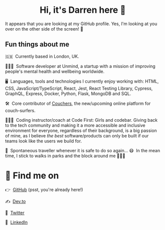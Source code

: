 <h1 align="center">Hi, it's Darren here 👋</h1>

It appears that you are looking at my GitHub profile. Yes, I'm looking at you over on the other side of the screen! 👀

## Fun things about me

🇬🇧&nbsp; Currently based in London, UK.

👨🏻‍💻&nbsp; Software developer at Unmind, a startup with a mission of improving people's mental health and wellbeing worldwide.

🖥&nbsp; Languages, tools and technologies I currently enjoy working with: HTML, CSS, JavaScript/TypeScript, React, Jest,
React Testing Library, Cypress, GraphQL, Express, Docker, Python, Flask, MongoDB and SQL.

🛠&nbsp; Core contributor of [Couchers](https://couchers.org/), the new/upcoming online platform for couch-surfers.

👨🏻‍🏫&nbsp; Coding instructor/coach at Code First: Girls and codebar. Giving back to the tech community and making it a more
accessible and inclusive environment for everyone, regardless of their background, is a big passion of mine, as I believe
_the best_ software/products can only be built if our teams look like the users we build for.

🛫&nbsp; Spontaneous traveller whenever it is safe to do so again... 😷 &nbsp;In the mean time, I stick to walks in parks and the block around
me 🚶🏻‍♂️

# 💌 Find me on

👉 &nbsp;[GitHub](https://github.com/darrenvong) (psst, you're already here!)

✍️ &nbsp;[Dev.to](https://dev.to/darrenvong)

🦜 &nbsp;[Twitter](https://twitter.com/MrDarrenV)

💼 &nbsp;[LinkedIn](https://linkedin.com/in/darrenvong)
